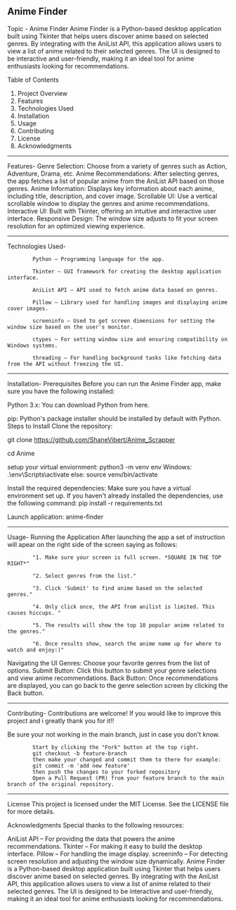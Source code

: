 
Anime Finder
------------------------------------------------------------------------------------------------------------------------------------------------------------------------------
Topic - Anime Finder
Anime Finder is a Python-based desktop application built using Tkinter that helps users discover anime based on selected genres. By integrating with the AniList API, this application allows users to view a list of anime related to their selected genres. The UI is designed to be interactive and user-friendly, making it an ideal tool for anime enthusiasts looking for recommendations.

Table of Contents
1. Project Overview
2. Features
3. Technologies Used
4. Installation
5. Usage
6. Contributing
7. License
8. Acknowledgments

------------------------------------------------------------------------------------------------------------------------------------------------------------------------------
Features-
Genre Selection: Choose from a variety of genres such as Action, Adventure, Drama, etc.
Anime Recommendations: After selecting genres, the app fetches a list of popular anime from the AniList API based on those genres.
Anime Information: Displays key information about each anime, including title, description, and cover image.
Scrollable UI: Use a vertical scrollable window to display the genres and anime recommendations.
Interactive UI: Built with Tkinter, offering an intuitive and interactive user interface.
Responsive Design: The window size adjusts to fit your screen resolution for an optimized viewing experience.

------------------------------------------------------------------------------------------------------------------------------------------------------------------------------
Technologies Used-

            Python – Programming language for the app.
            
            Tkinter – GUI framework for creating the desktop application interface.
            
            AniList API – API used to fetch anime data based on genres.
            
            Pillow – Library used for handling images and displaying anime cover images.
            
            screeninfo – Used to get screen dimensions for setting the window size based on the user's monitor.
            
            ctypes – For setting window size and ensuring compatibility on Windows systems.
            
            threading – For handling background tasks like fetching data from the API without freezing the UI.

------------------------------------------------------------------------------------------------------------------------------------------------------------------------------
Installation-
Prerequisites
Before you can run the Anime Finder app, make sure you have the following installed:

Python 3.x: You can download Python from here.

pip: Python's package installer should be installed by default with Python.
Steps to Install
Clone the repository:

git clone https://github.com/ShaneVibert/Anime_Scrapper

cd Anime

setup your virtual enviornment:
python3 -m venv env
Windows: .\env\Scripts\activate
else: source venv/bin/activate

Install the required dependencies: Make sure you have a virtual environment set up. If you haven't already installed the dependencies, use the following command:
pip install -r requirements.txt

Launch application:
anime-finder

------------------------------------------------------------------------------------------------------------------------------------------------------------------------------
Usage-
Running the Application
After launching the app a set of instruction will apear on the right side of the screen saying as follows:

            "1. Make sure your screen is full screen. *SQUARE IN THE TOP RIGHT*"
            
            "2. Select genres from the list."
            
            "3. Click 'Submit' to find anime based on the selected genres."
            
            "4. Only click once, the API from anilist is limited. This causes hiccups. "
            
            "5. The results will show the top 10 popular anime related to the genres."
            
            "6. Once results show, search the anime name up for where to watch and enjoy:)"
            

Navigating the UI
Genres: Choose your favorite genres from the list of options.
Submit Button: Click this button to submit your genre selections and view anime recommendations.
Back Button: Once recommendations are displayed, you can go back to the genre selection screen by clicking the Back button.

------------------------------------------------------------------------------------------------------------------------------------------------------------------------------
Contributing-
Contributions are welcome! If you would like to improve this project and i greatly thank you for it!!

Be sure your not working in the main branch, just in case you don't know.

            Start by clicking the "Fork" button at the top right.
            git checkout -b feature-branch
            then make your changed and commit them to there for example:
            git commit -m 'add new feature'
            then push the changes to your forked repository
            Open a Pull Request (PR) from your feature branch to the main branch of the original repository.

------------------------------------------------------------------------------------------------------------------------------------------------------------------------------
License
This project is licensed under the MIT License. See the LICENSE file for more details.

Acknowledgments
Special thanks to the following resources:

AniList API – For providing the data that powers the anime recommendations.
Tkinter – For making it easy to build the desktop interface.
Pillow – For handling the image display.
screeninfo – For detecting screen resolution and adjusting the window size dynamically.
Anime Finder is a Python-based desktop application built using Tkinter that helps users discover anime based on selected genres. By integrating with the AniList API, this application allows users to view a list of anime related to their selected genres. The UI is designed to be interactive and user-friendly, making it an ideal tool for anime enthusiasts looking for recommendations.
